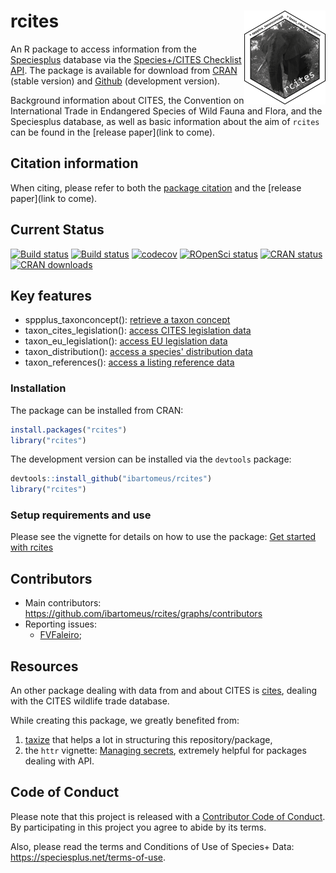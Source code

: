 # rcites <img src="man/figures/rcites_logo.png" width="130" height="150" align="right"/>

An R package to access information from the [Speciesplus](https://speciesplus.net/) database via the [Species+/CITES Checklist API](https://api.speciesplus.net/documentation/v1.html). The package is available for download from [CRAN](https://cran.r-project.org/package=rcites) (stable version) and [Github](https://github.com/ibartomeus/rcites) (development version).

Background information about CITES, the Convention on International Trade in Endangered Species of Wild Fauna and Flora, and the Speciesplus database, as well as basic information about the aim of `rcites` can be found in the [release paper](link to come).


## Citation information

When citing, please refer to both the [package citation](https://ibartomeus.github.io/rcites/authors.html) and the [release paper](link to come).


## Current Status

[![Build status](https://travis-ci.org/ibartomeus/rcites.svg?branch=master)](https://travis-ci.org/ibartomeus/rcites)
[![Build status](https://ci.appveyor.com/api/projects/status/bsd3c7mv12xv959j/branch/master?svg=true)](https://ci.appveyor.com/project/KevCaz/rcites/branch/master)
[![codecov](https://codecov.io/gh/ibartomeus/rcites/branch/master/graph/badge.svg)](https://codecov.io/gh/ibartomeus/rcites)
[![ROpenSci status](https://badges.ropensci.org/244_status.svg)](https://github.com/ropensci/onboarding/issues/244)
[![CRAN status](https://www.r-pkg.org/badges/version/rcites)](https://www.r-pkg.org/badges/version/rcites)
[![CRAN downloads](https://cranlogs.r-pkg.org/badges/grand-total/rcites)](https://cran.r-project.org/package=rcites)


## Key features

- sppplus_taxonconcept(): [retrieve a taxon concept](https://api.speciesplus.net/documentation/v1/taxon_concepts/index.html)
- taxon_cites_legislation(): [access CITES legislation data](https://api.speciesplus.net/documentation/v1/cites_legislation/index.html)
- taxon_eu_legislation(): [access EU legislation data](https://api.speciesplus.net/documentation/v1/eu_legislation/index.html)
- taxon_distribution(): [access a species' distribution data](https://api.speciesplus.net/documentation/v1/distributions/index.html)
- taxon_references(): [access a listing reference data](https://api.speciesplus.net/documentation/v1/references/index.html)


### Installation

The package can be installed from CRAN:

```R
install.packages("rcites")
library("rcites")
```

The development version can be installed via the `devtools` package:

```R
devtools::install_github("ibartomeus/rcites")
library("rcites")
```


### Setup requirements and use

Please see the vignette for details on how to use the package:
[Get started with rcites](https://ibartomeus.github.io/rcites/articles/rcites-vignette.html)


## Contributors

- Main contributors: https://github.com/ibartomeus/rcites/graphs/contributors
- Reporting issues:
  - [FVFaleiro](https://github.com/FVFaleiro);


## Resources

An other package dealing with data from and about CITES is [cites](https://github.com/ecohealthalliance/cites/), dealing with the CITES wildlife trade database.

While creating this package, we greatly benefited from:
1. [taxize](https://github.com/ropensci/taxize) that helps a lot in structuring this repository/package,
2. the `httr` vignette: [Managing secrets](https://cran.r-project.org/web/packages/httr/vignettes/secrets.html), extremely helpful for packages dealing with API.


## Code of Conduct

Please note that this project is released with a [Contributor Code of Conduct](CONDUCT.md).
By participating in this project you agree to abide by its terms.

Also, please read the terms and Conditions of Use of Species+ Data:
https://speciesplus.net/terms-of-use.

